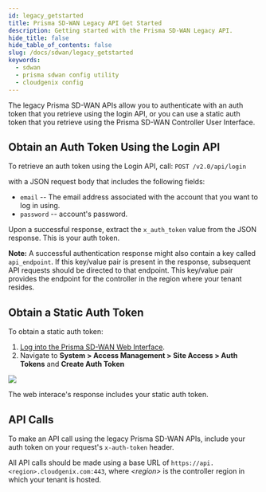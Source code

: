 ```yaml
---
id: legacy_getstarted
title: Prisma SD-WAN Legacy API Get Started
description: Getting started with the Prisma SD-WAN Legacy API.
hide_title: false
hide_table_of_contents: false
slug: /docs/sdwan/legacy_getstarted
keywords:
  - sdwan
  - prisma sdwan config utility
  - cloudgenix config
---
```



The legacy Prisma SD-WAN APIs allow you to authenticate with an auth token that you 
retrieve using the login API,
or you can use a static auth token that you retrieve using the Prisma
SD-WAN Controller User Interface.

## Obtain an Auth Token Using the Login API

To retrieve an auth token using the Login API, call: `POST /v2.0/api/login`

with a JSON request body that includes the following fields:

* `email` -- The email address associated with the account that you want to log in using.
* `password` -- account's password.

Upon a successful response, extract the `x_auth_token` value from the JSON response. This is your
auth token.

**Note:** A successful authentication response might also contain a key called `api_endpoint`. If
this key/value pair is present in the response, subsequent API requests should be directed to that 
endpoint. This key/value pair provides the endpoint for the controller in the region where your
tenant resides.

## Obtain a Static Auth Token

To obtain a static auth token:

1. [Log into the Prisma SD-WAN Web Interface](https://docs.paloaltonetworks.com/prisma/prisma-sd-wan/prisma-sd-wan-admin/get-started-with-prisma-sd-wan/activate-and-launch-prisma-sd-wan).
1. Navigate to **System > Access Management > Site Access > Auth Tokens** and **Create Auth Token**

![](/sase/img/sdwan-auth.png)

The web interace's response includes your static auth token.

## API Calls

To make an API call using the legacy Prisma SD-WAN APIs, include your auth token on your request's
`x-auth-token` header.

All API calls should be made using a base URL of `https://api.<region>.cloudgenix.com:443`,
where _&lt;region&gt;_ is the controller region in which your tenant is hosted.


